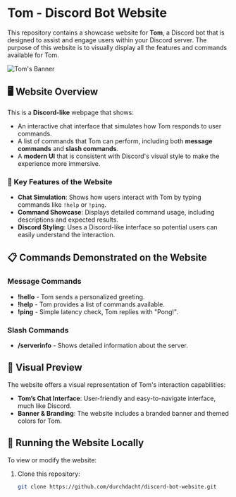 # Tom - Discord Bot Website

This repository contains a showcase website for **Tom**, a Discord bot that is designed to assist and engage users within your Discord server. The purpose of this website is to visually display all the features and commands available for Tom.

![Tom's Banner](https://fld.wtf/img/6713a71c5d6a8.jpg)

## 🖥️ Website Overview

This is a **Discord-like** webpage that shows:
- An interactive chat interface that simulates how Tom responds to user commands.
- A list of commands that Tom can perform, including both **message commands** and **slash commands**.
- A **modern UI** that is consistent with Discord's visual style to make the experience more immersive.

### 🌟 Key Features of the Website
- **Chat Simulation**: Shows how users interact with Tom by typing commands like `!help` or `!ping`.
- **Command Showcase**: Displays detailed command usage, including descriptions and expected results.
- **Discord Styling**: Uses a Discord-like interface so potential users can easily understand the interaction.

## 📋 Commands Demonstrated on the Website

### Message Commands
- **!hello** - Tom sends a personalized greeting.
- **!help** - Tom provides a list of commands available.
- **!ping** - Simple latency check, Tom replies with "Pong!".

### Slash Commands
- **/serverinfo** - Shows detailed information about the server.

## 🎨 Visual Preview
The website offers a visual representation of Tom's interaction capabilities:

- **Tom’s Chat Interface**: User-friendly and easy-to-navigate interface, much like Discord.
- **Banner & Branding**: The website includes a branded banner and themed colors for Tom.

## 🚀 Running the Website Locally
To view or modify the website:

1. Clone this repository:
   ```sh
   git clone https://github.com/durchdacht/discord-bot-website.git
